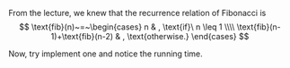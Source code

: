 
From the lecture, we knew that the recurrence relation of Fibonacci is 
$$
\text{fib}(n)~=~\begin{cases}
n & , \text{if}\ n \leq 1 \\\\
\text{fib}(n-1)+\text{fib}(n-2) & , \text{otherwise.}
\end{cases}
$$

Now, try implement one and notice the running time.